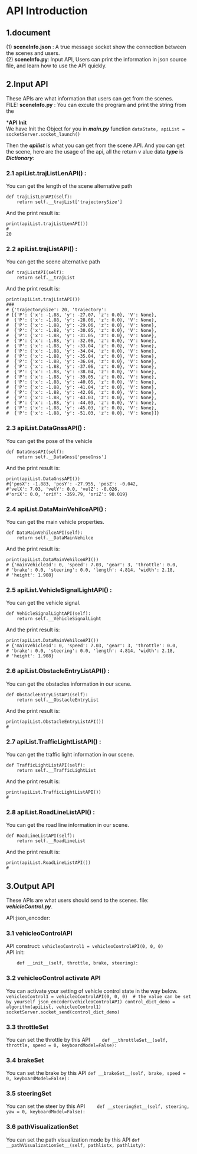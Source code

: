 # API Introduction

## 1.document 
(1) **sceneInfo.json** : A true message socket show the connection between the scenes and users.  
(2) **sceneInfo.py**: Input API, Users can print the information in json source file, and learn how to use the API quickly.

## 2.Input API
These APIs are what information that users can get from the scenes.  
FILE: **sceneInfo.py** : You can excute the program and print the string from the 


***API Init**  
We have Init the Object for you in ***main.py*** function
`dataState, apiList = socketServer.socket_launch()`  

Then the ***apilist*** is what you can get from the scene API. And you can get the scene, here are the usage of the api, all the return v
alue data ***type*** is ***Dictionary***:   

### 2.1 **apiList.trajListLenAPI()** : 
You can get the length of the scene alternative path 
```
def trajListLenAPI(self):
    return self.__trajList['trajectorySize']
```
And the print result is: 
```
print(apiList.trajListLenAPI())
#
20 
```
### 2.2 **apiList.trajListAPI()** : 
You can get the scene alternative path 
```
def trajListAPI(self):
    return self.__trajList
```
And the print result is: 

```
print(apiList.trajListAPI())
###
# {'trajectorySize': 20, 'trajectory': 
# [{'P': {'x': -1.88, 'y': -27.07, 'z': 0.0}, 'V': None}, 
#  {'P': {'x': -1.88, 'y': -28.06, 'z': 0.0}, 'V': None}, 
#  {'P': {'x': -1.88, 'y': -29.06, 'z': 0.0}, 'V': None}, 
#  {'P': {'x': -1.88, 'y': -30.05, 'z': 0.0}, 'V': None}, 
#  {'P': {'x': -1.88, 'y': -31.05, 'z': 0.0}, 'V': None}, 
#  {'P': {'x': -1.88, 'y': -32.06, 'z': 0.0}, 'V': None}, 
#  {'P': {'x': -1.88, 'y': -33.04, 'z': 0.0}, 'V': None}, 
#  {'P': {'x': -1.88, 'y': -34.04, 'z': 0.0}, 'V': None},
#  {'P': {'x': -1.88, 'y': -35.04, 'z': 0.0}, 'V': None}, 
#  {'P': {'x': -1.88, 'y': -36.04, 'z': 0.0}, 'V': None}, 
#  {'P': {'x': -1.88, 'y': -37.06, 'z': 0.0}, 'V': None}, 
#  {'P': {'x': -1.88, 'y': -38.04, 'z': 0.0}, 'V': None}, 
#  {'P': {'x': -1.88, 'y': -39.05, 'z': 0.0}, 'V': None}, 
#  {'P': {'x': -1.88, 'y': -40.05, 'z': 0.0}, 'V': None}, 
#  {'P': {'x': -1.88, 'y': -41.04, 'z': 0.0}, 'V': None}, 
#  {'P': {'x': -1.88, 'y': -42.06, 'z': 0.0}, 'V': None}, 
#  {'P': {'x': -1.88, 'y': -43.03, 'z': 0.0}, 'V': None}, 
#  {'P': {'x': -1.88, 'y': -44.03, 'z': 0.0}, 'V': None}, 
#  {'P': {'x': -1.88, 'y': -45.03, 'z': 0.0}, 'V': None}, 
#  {'P': {'x': -1.88, 'y': -51.03, 'z': 0.0}, 'V': None}]}
```
### 2.3 **apiList.DataGnssAPI()** : 
You can get the pose of the vehicle
```
def DataGnssAPI(self):
    return self.__DataGnss['poseGnss']
```
And the print result is: 
```
print(apiList.DataGnssAPI())
#{'posX': -1.883, 'posY': -27.955, 'posZ': -0.042, 
#'velX': 7.03, 'velY': 0.0, 'velZ': -0.026, 
#'oriX': 0.0, 'oriY': -359.79, 'oriZ': 90.019}
```

### 2.4 **apiList.DataMainVehilceAPI()** : 
You can get the main vehicle properties.
```
def DataMainVehilceAPI(self):
    return self.__DataMainVehilce
```
And the print result is: 
```
print(apiList.DataMainVehilceAPI())
# {'mainVehicleId': 0, 'speed': 7.03, 'gear': 3, 'throttle': 0.0, 
# 'brake': 0.0, 'steering': 0.0, 'length': 4.814, 'width': 2.18, 
# 'height': 1.908}
```

### 2.5 **apiList.VehicleSignalLightAPI()** : 
You can get the vehicle signal. 
```
def VehicleSignalLightAPI(self):
    return self.__VehicleSignalLight
```

And the print result is: 
```
print(apiList.DataMainVehilceAPI())
# {'mainVehicleId': 0, 'speed': 7.03, 'gear': 3, 'throttle': 0.0, 
# 'brake': 0.0, 'steering': 0.0, 'length': 4.814, 'width': 2.18, 
# 'height': 1.908}
```

### 2.6 **apiList.ObstacleEntryListAPI()** : 
You can get the obstacles information in our scene. 
```
def ObstacleEntryListAPI(self):
    return self.__ObstacleEntryList
```

And the print result is: 
```
print(apiList.ObstacleEntryListAPI())
# 
```
### 2.7 **apiList.TrafficLightListAPI()** : 
You can get the traffic light information in our scene. 
```
def TrafficLightListAPI(self):
    return self.__TrafficLightList
```

And the print result is: 
```
print(apiList.TrafficLightListAPI())
# 
```

### 2.8 **apiList.RoadLineListAPI()** : 
You can get the road line information in our scene. 
```
def RoadLineListAPI(self):
    return self.__RoadLineList
```

And the print result is: 
```
print(apiList.RoadLineListAPI())
# 
```

## 3.Output API
These APIs are what users should send to the scenes. 
file: ***vehicleControl.py***. 

API:json_encoder:

### 3.1 vehicleoControlAPI

API construct:
`vehicleoControl1 = vehicleoControlAPI(0, 0, 0)`  
API init:
```class vehicleoControlAPI:
    def __init__(self, throttle, brake, steering):  
```

### 3.2 vehicleoControl activate API
You can activate your setting of vehicle control state in the way below. 
`
vehicleoControl1 = vehicleoControlAPI(0, 0, 0)  # the value can be set by yourself
json_encoder(vehicleoControlAPI)
control_dict_demo = algorithm(apiList, vehicleoControl1)
socketServer.socket_send(control_dict_demo)
`

### 3.3 __throttleSet__
You can set the throttle by this API
`    
def __throttleSet__(self, throttle, speed = 0, keyboardModel=False):
`
### 3.4 __brakeSet__
You can set the brake by this API
`
def __brakeSet__(self, brake, speed = 0, keyboardModel=False):
`

### 3.5 __steeringSet__
You can set the steer by this API
`    
def __steeringSet__(self, steering, yaw = 0, keyboardModel=False):
`

### 3.6 __pathVisualizationSet__
You can set the path visualization mode by this API
`
def __pathVisualizationSet__(self, pathlistx, pathlisty):
`